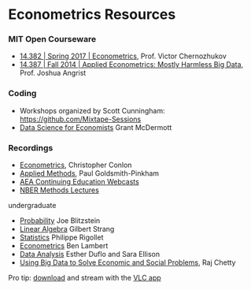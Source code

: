 # Econometrics Resources

### MIT Open Courseware
- [14.382 | Spring 2017 | Econometrics](https://ocw.mit.edu/courses/14-382-econometrics-spring-2017/), Prof. Victor Chernozhukov
- [14.387 | Fall 2014 | Applied Econometrics: Mostly Harmless Big Data](https://ocw.mit.edu/courses/14-387-applied-econometrics-mostly-harmless-big-data-fall-2014/), Prof. Joshua Angrist

### Coding
- Workshops organized by Scott Cunningham: <https://github.com/Mixtape-Sessions>
- [Data Science for Economists](https://github.com/uo-ec607/lectures) Grant McDermott

### Recordings
- [Econometrics](https://www.youtube.com/playlist?list=PL_vQFUgojoerLH1AfiBylg_UvbAaRncKx), Christopher Conlon
- [Applied Methods](https://www.youtube.com/playlist?list=PLWWcL1M3lLlojLTSVf2gGYQ_9TlPyPbiJ), Paul Goldsmith-Pinkham
- [AEA Continuing Education Webcasts](https://www.aeaweb.org/conference/cont-ed)
- [NBER Methods Lectures](https://www-nber-org.ez.hhs.se/research/lectures?facet=lectureType%3AMethods%20Lecture&page=1&perPage=50)


undergraduate
   - [Probability](https://www.youtube.com/playlist?list=PL2SOU6wwxB0uwwH80KTQ6ht66KWxbzTIo) Joe Blitzstein 
   - [Linear Algebra](https://www.youtube.com/playlist?list=PLE7DDD91010BC51F8) Gilbert Strang 
   - [Statistics](https://www.youtube.com/playlist?list=PLUl4u3cNGP61MdtwGTqZA0MreSaDybji8) Philippe Rigollet
   - [Econometrics](https://ben-lambert.com/econometrics/) Ben Lambert 
   - [Data Analysis](https://www.youtube.com/playlist?list=PLUl4u3cNGP61ATaGTFcSp7bhogloD2wHP) Esther Duflo and Sara Ellison
   - [Using Big Data to Solve Economic and Social Problems](https://www.youtube.com/playlist?list=PLalrHnPrv5uDe-vDW5dPxTByQoZu6P6Hq), Raj Chetty 

Pro tip: [download](https://ummy.net/en70UL/) and stream with the [VLC app](https://www.videolan.org/vlc/) 

 
